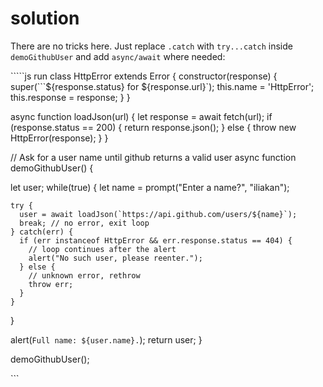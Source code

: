 # solution

There are no tricks here. Just replace `.catch` with `try...catch` inside `demoGithubUser` and add `async/await` where needed:

`````js run class HttpError extends Error { constructor(response) { super(```${response.status} for ${response.url}\`\); this.name = 'HttpError'; this.response = response; } }

async function loadJson\(url\) { let response = await fetch\(url\); if \(response.status == 200\) { return response.json\(\); } else { throw new HttpError\(response\); } }

// Ask for a user name until github returns a valid user async function demoGithubUser\(\) {

let user; while\(true\) { let name = prompt\("Enter a name?", "iliakan"\);

```text
try {
  user = await loadJson(`https://api.github.com/users/${name}`);
  break; // no error, exit loop
} catch(err) {
  if (err instanceof HttpError && err.response.status == 404) {
    // loop continues after the alert
    alert("No such user, please reenter.");
  } else {
    // unknown error, rethrow
    throw err;
  }
}      
```

}

alert\(`Full name: ${user.name}.`\); return user; }

demoGithubUser\(\);

\`\`\`


